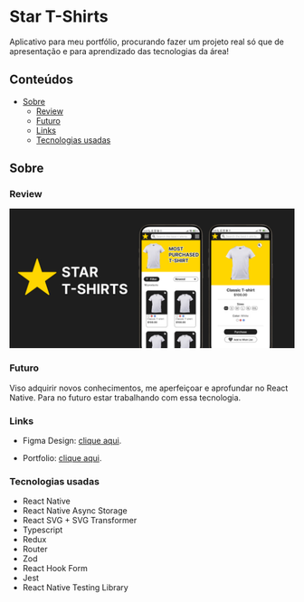 # Star T-Shirts

Aplicativo para meu portfólio, procurando fazer um projeto real só que de apresentação e para aprendizado das tecnologias da área!

## Conteúdos

- [Sobre](#Sobre)
  - [Review](#review)
  - [Futuro](#Futuro)
  - [Links](#links)
  - [Tecnologias usadas](#Tecnologias-usadas)

## Sobre

### Review

![](/src/assets/readme/feature.jpg)


### Futuro

Viso adquirir novos conhecimentos, me aperfeiçoar e aprofundar no React Native. Para no futuro estar trabalhando com essa tecnologia.


### Links

- Figma Design: [clique aqui](https://www.figma.com/design/mLpUBhQRfv9QpXPP34KxPt/star-t-shirts?node-id=0-1&t=dUN9eJek8hwS2S8K-1).

- Portfolio: [clique aqui](https://henriqueamascarin.vercel.app).

### Tecnologias usadas

- React Native
- React Native Async Storage
- React SVG + SVG Transformer
- Typescript
- Redux
- Router
- Zod
- React Hook Form
- Jest
- React Native Testing Library
